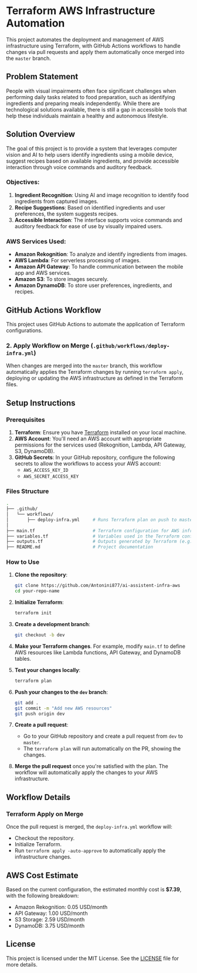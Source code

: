 
# Terraform AWS Infrastructure Automation

This project automates the deployment and management of AWS infrastructure using Terraform, with GitHub Actions workflows to handle changes via pull requests and apply them automatically once merged into the `master` branch.

## Problem Statement

People with visual impairments often face significant challenges when performing daily tasks related to food preparation, such as identifying ingredients and preparing meals independently. While there are technological solutions available, there is still a gap in accessible tools that help these individuals maintain a healthy and autonomous lifestyle.

## Solution Overview

The goal of this project is to provide a system that leverages computer vision and AI to help users identify ingredients using a mobile device, suggest recipes based on available ingredients, and provide accessible interaction through voice commands and auditory feedback.

### Objectives:

1. **Ingredient Recognition**: Using AI and image recognition to identify food ingredients from captured images.
2. **Recipe Suggestions**: Based on identified ingredients and user preferences, the system suggests recipes.
3. **Accessible Interaction**: The interface supports voice commands and auditory feedback for ease of use by visually impaired users.

### AWS Services Used:

- **Amazon Rekognition**: To analyze and identify ingredients from images.
- **AWS Lambda**: For serverless processing of images.
- **Amazon API Gateway**: To handle communication between the mobile app and AWS services.
- **Amazon S3**: To store images securely.
- **Amazon DynamoDB**: To store user preferences, ingredients, and recipes.

## GitHub Actions Workflow

This project uses GitHub Actions to automate the application of Terraform configurations.

### 2. **Apply Workflow on Merge** (`.github/workflows/deploy-infra.yml`)

When changes are merged into the `master` branch, this workflow automatically applies the Terraform changes by running `terraform apply`, deploying or updating the AWS infrastructure as defined in the Terraform files.

## Setup Instructions

### Prerequisites

1. **Terraform**: Ensure you have [Terraform](https://www.terraform.io/downloads.html) installed on your local machine.
2. **AWS Account**: You'll need an AWS account with appropriate permissions for the services used (Rekognition, Lambda, API Gateway, S3, DynamoDB).
3. **GitHub Secrets**: In your GitHub repository, configure the following secrets to allow the workflows to access your AWS account:
   - `AWS_ACCESS_KEY_ID`
   - `AWS_SECRET_ACCESS_KEY`

### Files Structure

```bash
.
├── .github/
│   └── workflows/
│       ├── deploy-infra.yml     # Runs Terraform plan on push to master
│
├── main.tf                      # Terraform configuration for AWS infrastructure
├── variables.tf                 # Variables used in the Terraform configuration
├── outputs.tf                   # Outputs generated by Terraform (e.g., API endpoints, resource IDs)
├── README.md                    # Project documentation
```

### How to Use

1. **Clone the repository**:
   ```bash
   git clone https://github.com/Antonini877/ai-assistent-infra-aws
   cd your-repo-name
   ```

2. **Initialize Terraform**:
   ```bash
   terraform init
   ```

3. **Create a development branch**:
   ```bash
   git checkout -b dev
   ```

4. **Make your Terraform changes**. For example, modify `main.tf` to define AWS resources like Lambda functions, API Gateway, and DynamoDB tables.

5. **Test your changes locally**:
   ```bash
   terraform plan
   ```

6. **Push your changes to the `dev` branch**:
   ```bash
   git add .
   git commit -m "Add new AWS resources"
   git push origin dev
   ```

7. **Create a pull request**:
   - Go to your GitHub repository and create a pull request from `dev` to `master`.
   - The `terraform plan` will run automatically on the PR, showing the changes.

8. **Merge the pull request** once you're satisfied with the plan. The workflow will automatically apply the changes to your AWS infrastructure.

## Workflow Details

### Terraform Apply on Merge

Once the pull request is merged, the `deploy-infra.yml` workflow will:

- Checkout the repository.
- Initialize Terraform.
- Run `terraform apply -auto-approve` to automatically apply the infrastructure changes.




## AWS Cost Estimate

Based on the current configuration, the estimated monthly cost is **$7.39**, with the following breakdown:

- Amazon Rekognition: 0.05 USD/month
- API Gateway: 1.00 USD/month
- S3 Storage: 2.59 USD/month
- DynamoDB: 3.75 USD/month

## License

This project is licensed under the MIT License. See the [LICENSE](LICENSE) file for more details.
